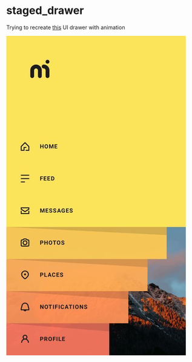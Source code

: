 # staged_drawer

Trying to recreate [this](https://www.pinterest.cl/pin/154740937186670960/?nic_v2=1a1zcf1bc) UI drawer with animation

![Image of Sample UI](https://github.com/pawelsa/staged_drawer/blob/master/99cf171c86082f88098831147ee7af78.jpg)
